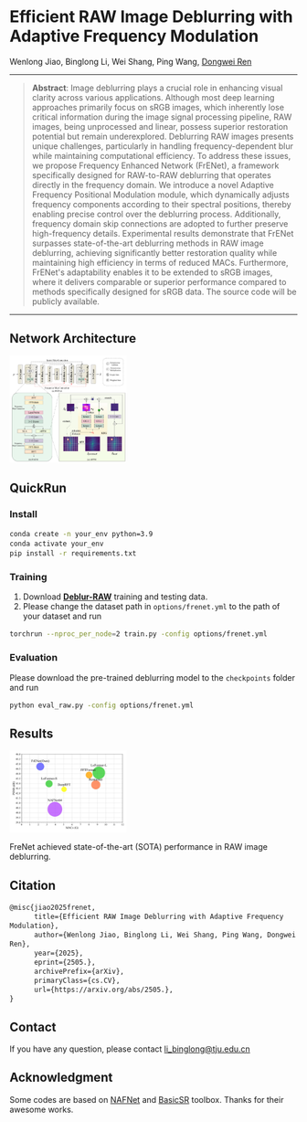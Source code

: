 # Efficient RAW Image Deblurring with Adaptive Frequency Modulation
Wenlong Jiao, Binglong Li, Wei Shang, Ping Wang, [Dongwei Ren](https://csdwren.github.io/)
***
>**Abstract**: Image deblurring plays a crucial role in enhancing visual clarity across various applications. Although most deep learning approaches primarily focus on sRGB images, which inherently lose critical information during the image signal processing pipeline, RAW images, being unprocessed and linear, possess superior restoration potential but remain underexplored.  Deblurring RAW images presents unique challenges, particularly in handling frequency-dependent blur while maintaining computational efficiency. To address these issues, we propose Frequency Enhanced Network (FrENet), a framework specifically designed for RAW-to-RAW deblurring that operates directly in the frequency domain. We introduce a novel Adaptive Frequency Positional Modulation module, which dynamically adjusts frequency components according to their spectral positions, thereby enabling precise control over the deblurring process. Additionally, frequency domain skip connections are adopted to further preserve high-frequency details. Experimental results demonstrate that FrENet surpasses state-of-the-art deblurring methods in RAW image deblurring, achieving significantly better restoration quality while maintaining high efficiency in terms of reduced MACs. Furthermore, FrENet's adaptability enables it to be extended to sRGB images, where it delivers comparable or superior performance compared to methods specifically designed for sRGB data. The source code will be publicly available.
***
## Network Architecture
<img src="figs/frenet.jpg" alt="performance" style="zoom:20%;" />

## QuickRun

### Install

```bash
conda create -n your_env python=3.9
conda activate your_env
pip install -r requirements.txt
```

### Training

1. Download **[Deblur-RAW](https://github.com/bob831009/raw_image_deblurring)** training and testing data.
2. Please change the dataset path in `options/frenet.yml` to the path of your dataset and run

```bash
torchrun --nproc_per_node=2 train.py -config options/frenet.yml 
```

### Evaluation

Please download the pre-trained deblurring model to the `checkpoints` folder and run

```bash
python eval_raw.py -config options/frenet.yml
```

## Results

<img src="figs/performance.jpg" alt="performance" style="zoom:20%;" />

FreNet achieved state-of-the-art (SOTA) performance in RAW image deblurring.

## Citation

```
@misc{jiao2025frenet,
      title={Efficient RAW Image Deblurring with Adaptive Frequency Modulation}, 
      author={Wenlong Jiao, Binglong Li, Wei Shang, Ping Wang, Dongwei Ren},
      year={2025},
      eprint={2505.},
      archivePrefix={arXiv},
      primaryClass={cs.CV},
      url={https://arxiv.org/abs/2505.}, 
}
```

## Contact

If you have any question, please contact [li_binglong@tju.edu.cn](li_binglong@tju.edu.cn)

## Acknowledgment

Some codes are based on [NAFNet](https://github.com/megvii-research/NAFNet) and  [BasicSR](https://github.com/xinntao/BasicSR) toolbox. Thanks for their awesome works.

